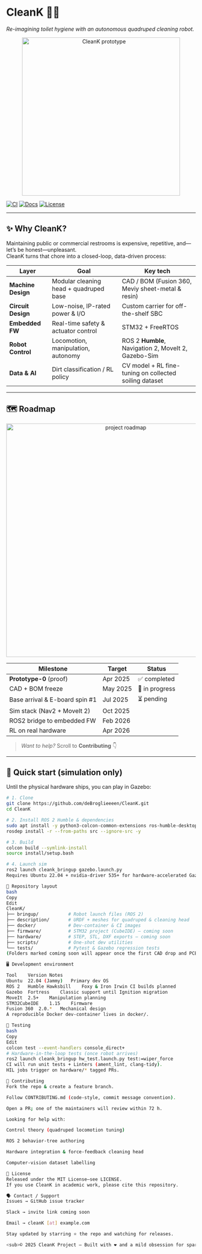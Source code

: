# CleanK 🚽🤖
*Re-imagining toilet hygiene with an autonomous quadruped cleaning robot.*

<div align="center">
  <img src="https://github.com/user-attachments/assets/348a2adb-43c8-42e4-980f-0514747ec650" width="420" alt="CleanK prototype">
</div>

[![CI](https://img.shields.io/badge/build-coming--soon-lightgrey?logo=githubactions)](#) 
[![Docs](https://img.shields.io/badge/docs-0%25-lightgrey?logo=readthedocs)](#) 
[![License](https://img.shields.io/badge/license-MIT-green)](#license)

---

## ✨ Why CleanK?

Maintaining public or commercial restrooms is expensive, repetitive, and—let’s be honest—unpleasant.  
CleanK turns that chore into a closed-loop, data-driven process:

| Layer | Goal | Key tech |
|-------|------|----------|
| **Machine Design** | Modular cleaning head + quadruped base | CAD / BOM (Fusion 360, Meviy sheet-metal & resin) |
| **Circuit Design** | Low-noise, IP-rated power & I/O | Custom carrier for off-the-shelf SBC |
| **Embedded FW** | Real-time safety & actuator control | STM32 + FreeRTOS |
| **Robot Control** | Locomotion, manipulation, autonomy | ROS 2 **Humble**, Navigation 2, MoveIt 2, Gazebo-Sim |
| **Data & AI** | Dirt classification / RL policy | CV model + RL fine-tuning on collected soiling dataset |

---

## 🗺 Roadmap

<div align="center">
  <img src="https://github.com/user-attachments/assets/5e59aa33-6540-440b-a1e4-caa9e8eae2fa" width="620" alt="project roadmap">
</div>

| Milestone | Target | Status |
|-----------|--------|--------|
| **Prototype-0** (proof) | Apr 2025 | ✅ completed |
| CAD + BOM freeze | May 2025 | 🔄 in progress |
| Base arrival & E-board spin #1 | Jul 2025 | ⏳ pending |
| Sim stack (Nav2 + MoveIt 2) | Oct 2025 | |
| ROS2 bridge to embedded FW | Feb 2026 | |
| RL on real hardware | Apr 2026 | |

> *Want to help?* Scroll to **Contributing** 👇

---

## 🔧 Quick start (simulation only)

Until the physical hardware ships, you can play in Gazebo:

```bash
# 1. Clone
git clone https://github.com/deBroglieeeen/CleanK.git
cd CleanK

# 2. Install ROS 2 Humble & dependencies
sudo apt install -y python3-colcon-common-extensions ros-humble-desktop-full
rosdep install -r --from-paths src --ignore-src -y

# 3. Build
colcon build --symlink-install
source install/setup.bash

# 4. Launch sim
ros2 launch cleank_bringup gazebo.launch.py
Requires Ubuntu 22.04 + nvidia-driver 535+ for hardware-accelerated Gazebo rendering.

📂 Repository layout
bash
Copy
Edit
CleanK/
├── bringup/           # Robot launch files (ROS 2)
├── description/       # URDF + meshes for quadruped & cleaning head
├── docker/            # Dev-container & CI images
├── firmware/          # STM32 project (CubeIDE) – coming soon
├── hardware/          # STEP, STL, DXF exports – coming soon
├── scripts/           # One-shot dev utilities
└── tests/             # Pytest & Gazebo regression tests
(Folders marked coming soon will appear once the first CAD drop and PCB spin are published.)

🖥️ Development environment

Tool	Version	Notes
Ubuntu	22.04 (Jammy)	Primary dev OS
ROS 2	Humble Hawksbill	Foxy & Iron Irwin CI builds planned
Gazebo	Fortress	Classic support until Ignition migration
MoveIt	2.5+	Manipulation planning
STM32CubeIDE	1.15	Firmware
Fusion 360	2.0.*	Mechanical design
A reproducible Docker dev-container lives in docker/.

🧪 Testing
bash
Copy
Edit
colcon test --event-handlers console_direct+
# Hardware-in-the-loop tests (once robot arrives)
ros2 launch cleank_bringup hw_test.launch.py test:=wiper_force
CI will run unit tests + Linters (ament_lint, clang-tidy).
HIL jobs trigger on hardware/* tagged PRs.

🙌 Contributing
Fork the repo & create a feature branch.

Follow CONTRIBUTING.md (code-style, commit message convention).

Open a PR; one of the maintainers will review within 72 h.

Looking for help with:

Control theory (quadruped locomotion tuning)

ROS 2 behavior-tree authoring

Hardware integration & force-feedback cleaning head

Computer-vision dataset labelling

📜 License
Released under the MIT License—see LICENSE.
If you use CleanK in academic work, please cite this repository.

🗣 Contact / Support
Issues → GitHub issue tracker

Slack → invite link coming soon

Email → cleanK [at] example.com

Stay updated by starring ⭐ the repo and watching for releases.

<sub>© 2025 CleanK Project — Built with ❤️ and a mild obsession for sparkling tile floors.</sub>
